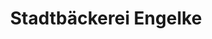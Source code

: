 ---
title: "Stadtbäckerei Engelke"
url: /bad-salzdetfurth/stadtbaeckerei-engelke/
shop: Bäckerei
---